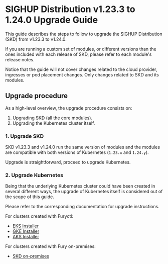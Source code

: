 # SIGHUP Distribution v1.23.3 to 1.24.0 Upgrade Guide

This guide describes the steps to follow to upgrade the SIGHUP Distribution (SKD) from v1.23.3 to v1.24.0.

If you are running a custom set of modules, or different versions than the ones included with each release of SKD, please refer to each module's release notes.

Notice that the guide will not cover changes related to the cloud provider, ingresses or pod placement changes. Only changes related to SKD and its modules.

## Upgrade procedure

As a high-level overview, the upgrade procedure consists on:

1. Upgrading SKD (all the core modules).
2. Upgrading the Kubernetes cluster itself.

### 1. Upgrade SKD

SKD v1.23.3 and v1.24.0 run the same version of modules and the modules are compatible with both versions of Kubernetes (`1.23.x` and `1.24.y`).

Upgrade is straightforward, proceed to upgrade Kubernetes.

### 2. Upgrade Kubernetes

Being that the underlying Kubernetes cluster could have been created in several different ways, the upgrade of Kubernetes itself is considered out of the scope of this guide.

Please refer to the corresponding documentation for upgrade instructions.

For clusters created with Furyctl:

- [EKS Installer](https://github.com/sighupio/fury-eks-installer)
- [GKE Installer](https://github.com/sighupio/fury-gke-installer)
- [AKS Installer](https://github.com/sighupio/fury-aks-installer)

For clusters created with Fury on-premises:

- [SKD on-premises](https://github.com/sighupio/fury-kubernetes-on-premises/tree/main/examples/playbooks#upgrade-cluster)
